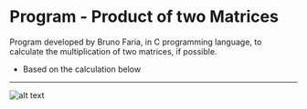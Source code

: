 # Program - Product of two Matrices
Program developed by Bruno Faria, in C programming language, to calculate the multiplication of two matrices, if possible.
- Based on the calculation below
----------------------------------------------------------
![alt text](https://www.geeksforgeeks.org/wp-content/uploads/strassen_new.png)
